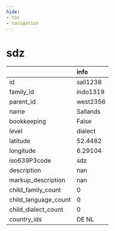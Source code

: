 ```yaml
---
hide:
- toc
- navigation
---
```

# sdz
|                      | info     |
|:---------------------|:---------|
| id                   | sall1238 |
| family_id            | indo1319 |
| parent_id            | west2356 |
| name                 | Sallands |
| bookkeeping          | False    |
| level                | dialect  |
| latitude             | 52.4482  |
| longitude            | 6.29104  |
| iso639P3code         | sdz      |
| description          | nan      |
| markup_description   | nan      |
| child_family_count   | 0        |
| child_language_count | 0        |
| child_dialect_count  | 0        |
| country_ids          | DE NL    |